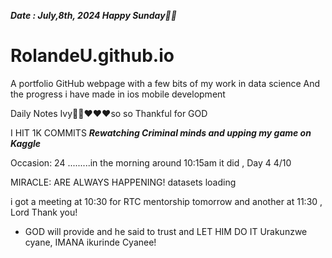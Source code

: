 ***Date : July,8th, 2024 Happy Sunday🫶🏾***
# RolandeU.github.io
 
A portfolio GitHub webpage with a few bits of my work in data science
And the progress i have made in ios mobile development 

Daily Notes
Ivy🙌🏽❤️❤️❤️so so Thankful for GOD

I HIT 1K COMMITS
***Rewatching Criminal minds and upping my game on Kaggle***

Occasion: 24
.........in the morning around 10:15am it did , Day 4 4/10 

MIRACLE: ARE ALWAYS HAPPENING!
 datasets loading

i got a meeting at 10:30 for RTC mentorship tomorrow 
and another at 11:30 , Lord Thank you!

- GOD will provide and he said to trust and LET HIM DO IT
Urakunzwe cyane, IMANA ikurinde Cyanee!





